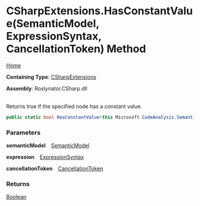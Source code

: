 # CSharpExtensions\.HasConstantValue\(SemanticModel, ExpressionSyntax, CancellationToken\) Method

[Home](../../../../README.md)

**Containing Type**: [CSharpExtensions](../README.md)

**Assembly**: Roslynator\.CSharp\.dll

\
Returns true if the specified node has a constant value\.

```csharp
public static bool HasConstantValue(this Microsoft.CodeAnalysis.SemanticModel semanticModel, Microsoft.CodeAnalysis.CSharp.Syntax.ExpressionSyntax expression, System.Threading.CancellationToken cancellationToken = default)
```

### Parameters

**semanticModel** &ensp; [SemanticModel](https://docs.microsoft.com/en-us/dotnet/api/microsoft.codeanalysis.semanticmodel)

**expression** &ensp; [ExpressionSyntax](https://docs.microsoft.com/en-us/dotnet/api/microsoft.codeanalysis.csharp.syntax.expressionsyntax)

**cancellationToken** &ensp; [CancellationToken](https://docs.microsoft.com/en-us/dotnet/api/system.threading.cancellationtoken)

### Returns

[Boolean](https://docs.microsoft.com/en-us/dotnet/api/system.boolean)

